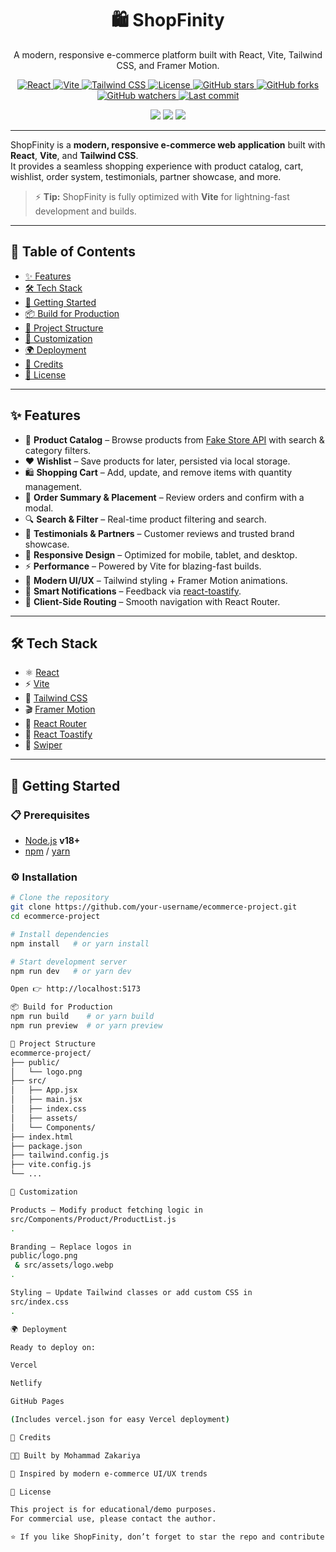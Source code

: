 <h1 align="center">🛍️ ShopFinity</h1>
<p align="center">A modern, responsive e-commerce platform built with React, Vite, Tailwind CSS, and Framer Motion.</p>

<p align="center">
  <a href="https://react.dev/">
    <img src="https://img.shields.io/badge/React-18-blue?logo=react&logoColor=white" alt="React"/>
  </a>
  <a href="https://vitejs.dev/">
    <img src="https://img.shields.io/badge/Vite-Fast-purple?logo=vite&logoColor=yellow" alt="Vite"/>
  </a>
  <a href="https://tailwindcss.com/">
    <img src="https://img.shields.io/badge/Tailwind-CSS-06B6D4?logo=tailwindcss&logoColor=white" alt="Tailwind CSS"/>
  </a>
  <a href="https://opensource.org/licenses/MIT">
    <img src="https://img.shields.io/badge/License-MIT-green.svg" alt="License"/>
  </a>
  <a href="https://github.com/MohammadZakariya786/Shopfinity/stargazers">
    <img src="https://img.shields.io/github/stars/MohammadZakariya786/Shopfinity?style=social" alt="GitHub stars"/>
  </a>
  <a href="https://github.com/MohammadZakariya786/Shopfinity/network/members">
    <img src="https://img.shields.io/github/forks/MohammadZakariya786/Shopfinity?style=social" alt="GitHub forks"/>
  </a>
  <a href="https://github.com/MohammadZakariya786/Shopfinity/watchers">
    <img src="https://img.shields.io/github/watchers/MohammadZakariya786/Shopfinity?style=social" alt="GitHub watchers"/>
  </a>
  <a href="https://github.com/MohammadZakariya786/Shopfinity/commits/main">
    <img src="https://img.shields.io/github/last-commit/MohammadZakariya786/Shopfinity" alt="Last commit"/>
  </a>
</p>

<p align="center">
  <a href="#"><img src="https://img.shields.io/badge/Build-Passing-brightgreen?style=flat-square" /></a>
  <a href="#"><img src="https://img.shields.io/badge/Maintained-Yes-blue?style=flat-square" /></a>
  <a href="#"><img src="https://img.shields.io/badge/Contributions-Welcome-orange?style=flat-square" /></a>
</p>

---

ShopFinity is a **modern, responsive e-commerce web application** built with **React**, **Vite**, and **Tailwind CSS**.  
It provides a seamless shopping experience with product catalog, cart, wishlist, order system, testimonials, partner showcase, and more.  

> ⚡ **Tip:** ShopFinity is fully optimized with **Vite** for lightning-fast development and builds.  

---

## 📑 Table of Contents
- [✨ Features](#-features)
- [🛠️ Tech Stack](#️-tech-stack)
- [🚀 Getting Started](#-getting-started)
- [📦 Build for Production](#-build-for-production)
- [📂 Project Structure](#-project-structure)
- [🎨 Customization](#-customization)
- [🌍 Deployment](#-deployment)
- [🙌 Credits](#-credits)
- [📜 License](#-license)

---

## ✨ Features  

- 🛒 **Product Catalog** – Browse products from [Fake Store API](https://fakestoreapi.com/) with search & category filters.  
- ❤️ **Wishlist** – Save products for later, persisted via local storage.  
- 🛍️ **Shopping Cart** – Add, update, and remove items with quantity management.  
- 🚚 **Order Summary & Placement** – Review orders and confirm with a modal.  
- 🔍 **Search & Filter** – Real-time product filtering and search.  
- 🌟 **Testimonials & Partners** – Customer reviews and trusted brand showcase.  
- 📱 **Responsive Design** – Optimized for mobile, tablet, and desktop.  
- ⚡ **Performance** – Powered by Vite for blazing-fast builds.  
- 🎨 **Modern UI/UX** – Tailwind styling + Framer Motion animations. 
- 🔔 **Smart Notifications** – Feedback via [react-toastify](https://fkhadra.github.io/react-toastify/introduction/).  
- 🧭 **Client-Side Routing** – Smooth navigation with React Router.  

---

## 🛠️ Tech Stack  

- ⚛️ [React](https://react.dev/)  
- ⚡ [Vite](https://vitejs.dev/)  
- 🎨 [Tailwind CSS](https://tailwindcss.com/)  
- 🎬 [Framer Motion](https://www.framer.com/motion/)
- 🧭 [React Router](https://reactrouter.com/)  
- 🔔 [React Toastify](https://fkhadra.github.io/react-toastify/introduction/)  
- 🎠 [Swiper](https://swiperjs.com/)  

---

## 🚀 Getting Started  

### 📋 Prerequisites  
- [Node.js](https://nodejs.org/) **v18+**  
- [npm](https://www.npmjs.com/) / [yarn](https://yarnpkg.com/)  

### ⚙️ Installation  

```bash
# Clone the repository
git clone https://github.com/your-username/ecommerce-project.git
cd ecommerce-project

# Install dependencies
npm install   # or yarn install

# Start development server
npm run dev   # or yarn dev

Open 👉 http://localhost:5173

📦 Build for Production
npm run build    # or yarn build
npm run preview  # or yarn preview

📂 Project Structure
ecommerce-project/
├── public/
│   └── logo.png
├── src/
│   ├── App.jsx
│   ├── main.jsx
│   ├── index.css
│   ├── assets/
│   └── Components/
├── index.html
├── package.json
├── tailwind.config.js
├── vite.config.js
└── ...

🎨 Customization

Products – Modify product fetching logic in
src/Components/Product/ProductList.js
.

Branding – Replace logos in
public/logo.png
 & src/assets/logo.webp
.

Styling – Update Tailwind classes or add custom CSS in
src/index.css
.

🌍 Deployment

Ready to deploy on:

Vercel

Netlify

GitHub Pages

(Includes vercel.json for easy Vercel deployment)

🙌 Credits

👨‍💻 Built by Mohammad Zakariya

🎨 Inspired by modern e-commerce UI/UX trends

📜 License

This project is for educational/demo purposes.
For commercial use, please contact the author.

⭐ If you like ShopFinity, don’t forget to star the repo and contribute!
